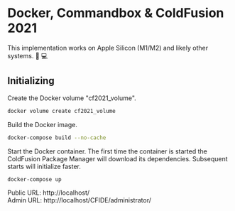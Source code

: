# Docker, Commandbox & ColdFusion 2021

This implementation works on Apple Silicon (M1/M2) and likely other systems. 🍎 💻 

## Initializing

Create the Docker volume "cf2021_volume".
```bash
docker volume create cf2021_volume
```

Build the Docker image.
```bash
docker-compose build --no-cache
```

Start the Docker container. The first time the container is started the ColdFusion Package Manager will download its dependencies. Subsequent starts will initialize faster.
```bash
docker-compose up
```
Public URL: http://localhost/ \
Admin URL: http://localhost/CFIDE/administrator/